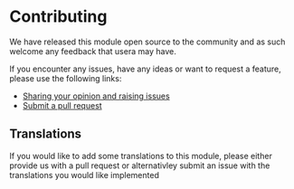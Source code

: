 # Contributing

We have released this module open source to the community and as such welcome
any feedback that usera may have.

If you encounter any issues, have any ideas or want to request a feature, please
use the following links:

 * [Sharing your opinion and raising issues](https://github.com/Dean-Forest-Tech/silverstripe-custommenus/issues)
 * [Submit a pull request](https://github.com/Dean-Forest-Tech/silverstripe-custommenus/pulls)

## Translations

If you would like to add some translations to this module, please either provide
us with a pull request or alternativley submit an issue with the translations you
would like implemented
